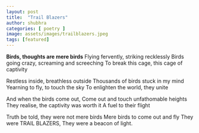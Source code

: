```yaml
---
layout: post
title:  "Trail Blazers"
author: shubhra
categories: [ poetry ]
image: assets/images/trailblazers.jpeg
tags: [featured]
---
```


**Birds, thoughts are mere birds**
Flying fervently, striking recklessly
Birds going crazy, screaming and screeching
To break this cage, this cage of captivity


Restless inside, breathless outside
Thousands of birds stuck in my mind
Yearning to fly, to touch the sky
To enlighten the world, they unite


And when the birds come out,
Come out and touch unfathomable heights
They realise, the captivity was worth it
A fuel to their flight


Truth be told, they were not mere birds
Mere birds to come out and fly
They were TRAIL BLAZERS,
They were a beacon of light.
